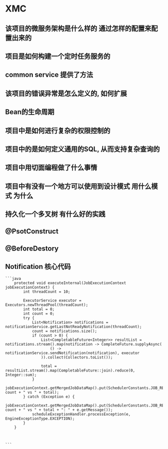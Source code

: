 # XMC

## 该项目的微服务架构是什么样的 通过怎样的配置来配置出来的

## 项目是如何构建一个定时任务服务的

## common service 提供了方法

## 该项目的错误异常是怎么定义的, 如何扩展

## Bean的生命周期

## 项目中是如何进行复杂的权限控制的

## 项目中的是如何定义通用的SQL, 从而支持复杂查询的

## 项目中用切面编程做了什么事情

## 项目中有没有一个地方可以使用到设计模式 用什么模式 为什么

## 持久化一个多叉树 有什么好的实践

## @PsotConstruct

## @BeforeDestory

## Notification 核心代码

    ```java
        protected void executeInternal(JobExecutionContext jobExecutionContext) {
            int threadCount = 10;

            ExecutorService executor = Executors.newThreadPool(threadCount);
            int total = 0;
            int count = 0;
            try {
                List<Notification> notifications = notificationService.getLastNotReadyNotification(threadCount);
                count = notifications.size();
                if (count > 0) {
                    List<CompletableFuture<Integer>> resultList = notifications.stream().map(notification -> CompleteFuture.supplyAsync(
                        () -> notificationService.sendNotification(notification), executor
                    )).collect(Collectors.toList());

                    total = resultList.stream().map(CompletableFuture::join).reduce(0, Integer::sum);
                }
                jobExecutionContext.getMergedJobDataMap().put(SchedulerConstants.JOB_RESULT_MESSAGE, count + " vs " + total);
            } catch (Exception e) {
                jobExecutionContext.getMergedJobDataMap().put(SchedulerConstants.JOB_RESULT_MESSAGE, count + " vs " + total + ": " + e.getMessage());
                scheduleExceptionHandler.processException(e, EngineExceptionType.EXCEPTION);
            }
        }
        
        
        
    ```
